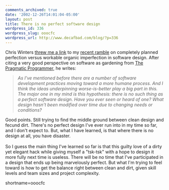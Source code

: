 ```yaml
---
comments_archived: true
date: '2002-12-26T14:01:04-05:00'
layout: post
title: There is no perfect software design
wordpress_id: 336
wordpress_slug: ooocfc
wordpress_url: http://www.decafbad.com/blog/?p=336
---
```

Chris Winters <a href="http://www.cwinters.com/News/show/?news_id=765">threw me a link</a> to my <a href="http://www.decafbad.com/news_archives/000354.phtml">recent ramble</a> on completely planned perfection versus workable organic imperfection in software design.  After citing a very good perspective on software as gardening from <a href="http://pragmaticprogrammer.com">The Pragmatic Programmer</a>, he writes:<blockquote><i>As I've mentioned before there are a number of software development practices moving toward a more humane process. And I think the ideas underpinning worse-is-better play a big part in this. The major one in my mind is this hypothesis: there is no such thing as a perfect software design. Have you ever seen or heard of one? What design hasn't been modified over time due to changing needs or conditions?</i></blockquote>Good points.  Still trying to find the middle ground between clean design and fecund dirt.  There's no perfect design I've ever run into in my time so far, and I don't expect to.  But, what I have learned, is that where there is no design at all, you have disaster.
<br /><br />
So I guess the main thing I've learned so far is that this guilty love of a dirty yet elegant hack while giving myself a "tsk-tsk" with a hope to design it more fully next time is useless.  There will be no time that I've participated in a design that ends up being marvelously perfect.  But what I'm trying to feel toward is how to get the balance right between clean and dirt, given skill levels and team sizes and project complexity.
<!--more-->
shortname=ooocfc
